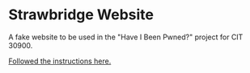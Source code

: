 # Strawbridge Website

A fake website to be used in the "Have I Been Pwned?" project for CIT 30900.

[Followed the instructions here.](https://blog.logrocket.com/deploying-react-apps-github-pages)